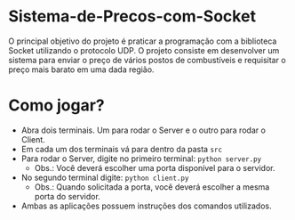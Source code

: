 # Sistema-de-Precos-com-Socket
O principal objetivo do projeto é praticar a programação com a biblioteca Socket utilizando o protocolo UDP. O projeto consiste em desenvolver um sistema para enviar o preço de vários postos de combustíveis e requisitar o preço mais barato em uma dada região.

# Como jogar?
- Abra dois terminais. Um para rodar o Server e o outro para rodar o Client.
- Em cada um dos terminais vá para dentro da pasta `src`
- Para rodar o Server, digite no primeiro terminal: `python server.py`
  - Obs.: Você deverá escolher uma porta disponível para o servidor.
- No segundo terminal digite: `python client.py`
  - Obs.: Quando solicitada a porta, você deverá escolher a mesma porta do servidor.
- Ambas as aplicações possuem instruções dos comandos utilizados.
